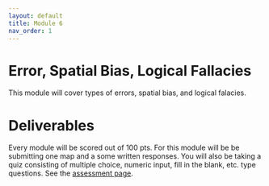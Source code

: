 ```yaml
---
layout: default
title: Module 6
nav_order: 1
---
```


# Error, Spatial Bias, Logical Fallacies    

This module will cover types of errors, spatial bias, and logical falacies.


# Deliverables

Every module will be scored out of 100 pts.  For this module will be be submitting one map and a some written responses.  You will also be taking a quiz consisting of multiple choice, numeric input, fill in the blank, etc. type questions.  See the [assessment page](docs/Assessment.md).